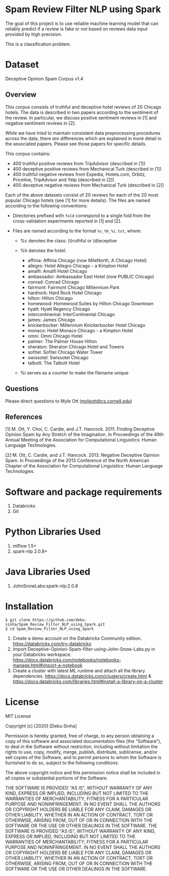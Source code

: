 # Spam Review Filter NLP using Spark
The goal of this project is to use reliable machine learning model that can reliably predict if a review is fake or not based on reviews data input provided by high precision.

This is a classification problem. 

# Dataset
Deceptive Opinion Spam Corpus v1.4

Overview
--------

This corpus consists of truthful and deceptive hotel reviews of 20 Chicago
hotels. The data is described in two papers according to the sentiment of the
review. In particular, we discuss positive sentiment reviews in [1] and negative
sentiment reviews in [2].

While we have tried to maintain consistent data preprocessing procedures across
the data, there *are* differences which are explained in more detail in the
associated papers. Please see those papers for specific details.  

This corpus contains:

* 400 truthful positive reviews from TripAdvisor (described in [1])
* 400 deceptive positive reviews from Mechanical Turk (described in [1])
* 400 truthful negative reviews from Expedia, Hotels.com, Orbitz, Priceline,
  TripAdvisor and Yelp (described in [2])
* 400 deceptive negative reviews from Mechanical Turk (described in [2])

Each of the above datasets consist of 20 reviews for each of the 20 most popular
Chicago hotels (see [1] for more details). The files are named according to the
following conventions:

* Directories prefixed with `fold` correspond to a single fold from the
  cross-validation experiments reported in [1] and [2].		

* Files are named according to the format `%c_%h_%i.txt`, where:

    * %c denotes the class: (t)ruthful or (d)eceptive

    * %h denotes the hotel:

        * affinia: Affinia Chicago (now MileNorth, A Chicago Hotel)
        * allegro: Hotel Allegro Chicago - a Kimpton Hotel
        * amalfi: Amalfi Hotel Chicago
        * ambassador: Ambassador East Hotel (now PUBLIC Chicago)
        * conrad: Conrad Chicago
        * fairmont: Fairmont Chicago Millennium Park
        * hardrock: Hard Rock Hotel Chicago
        * hilton: Hilton Chicago
        * homewood: Homewood Suites by Hilton Chicago Downtown
        * hyatt: Hyatt Regency Chicago
        * intercontinental: InterContinental Chicago
        * james: James Chicago
        * knickerbocker: Millennium Knickerbocker Hotel Chicago
        * monaco: Hotel Monaco Chicago - a Kimpton Hotel
        * omni: Omni Chicago Hotel
        * palmer: The Palmer House Hilton
        * sheraton: Sheraton Chicago Hotel and Towers
        * sofitel: Sofitel Chicago Water Tower
        * swissotel: Swissotel Chicago
        * talbott: The Talbott Hotel

    * %i serves as a counter to make the filename unique

Questions
---------

Please direct questions to Myle Ott (<myleott@cs.cornell.edu>)

References
----------

[1] M. Ott, Y. Choi, C. Cardie, and J.T. Hancock. 2011. Finding Deceptive
Opinion Spam by Any Stretch of the Imagination. In Proceedings of the 49th
Annual Meeting of the Association for Computational Linguistics: Human Language
Technologies.

[2] M. Ott, C. Cardie, and J.T. Hancock. 2013. Negative Deceptive Opinion Spam.
In Proceedings of the 2013 Conference of the North American Chapter of the
Association for Computational Linguistics: Human Language Technologies.

# Software and package requirements
1. Databricks
2. Git

# Python Libraries Used
1. mlflow 1.5+
2. spark-nlp 2.0.8+

# Java Libraries Used
1. JohnSnowLabs:spark-nlp:2.0.8


# Installation
```
$ git clone https://github.com/debu-sinha/Spam_Review_Filter_NLP_using_Spark.git
$ cd Spam_Review_Filter_NLP_using_Spark
```

1. Create a demo account on the Databricks Community edition. https://databricks.com/try-databricks
2. Import  Deceptive-Opinion-Spam-filter-using-John-Snow-Labs.py in your Databricks workspace. https://docs.databricks.com/notebooks/notebooks-manage.html#import-a-notebook
3. Create a cluster with latest ML runtime and attach all the library dependencies. https://docs.databricks.com/clusters/create.html & https://docs.databricks.com/libraries.html#install-a-library-on-a-cluster

# License
MIT License

Copyright (c) [2020] [Debu Sinha]

Permission is hereby granted, free of charge, to any person obtaining a copy
of this software and associated documentation files (the "Software"), to deal
in the Software without restriction, including without limitation the rights
to use, copy, modify, merge, publish, distribute, sublicense, and/or sell
copies of the Software, and to permit persons to whom the Software is
furnished to do so, subject to the following conditions:

The above copyright notice and this permission notice shall be included in all
copies or substantial portions of the Software.

THE SOFTWARE IS PROVIDED "AS IS", WITHOUT WARRANTY OF ANY KIND, EXPRESS OR
IMPLIED, INCLUDING BUT NOT LIMITED TO THE WARRANTIES OF MERCHANTABILITY,
FITNESS FOR A PARTICULAR PURPOSE AND NONINFRINGEMENT. IN NO EVENT SHALL THE
AUTHORS OR COPYRIGHT HOLDERS BE LIABLE FOR ANY CLAIM, DAMAGES OR OTHER
LIABILITY, WHETHER IN AN ACTION OF CONTRACT, TORT OR OTHERWISE, ARISING FROM,
OUT OF OR IN CONNECTION WITH THE SOFTWARE OR THE USE OR OTHER DEALINGS IN THE
SOFTWARE.
THE SOFTWARE IS PROVIDED "AS IS", WITHOUT WARRANTY OF ANY KIND, EXPRESS OR IMPLIED, INCLUDING BUT NOT LIMITED TO THE WARRANTIES OF MERCHANTABILITY, FITNESS FOR A PARTICULAR PURPOSE AND NONINFRINGEMENT. IN NO EVENT SHALL THE AUTHORS OR COPYRIGHT HOLDERS BE LIABLE FOR ANY CLAIM, DAMAGES OR OTHER LIABILITY, WHETHER IN AN ACTION OF CONTRACT, TORT OR OTHERWISE, ARISING FROM, OUT OF OR IN CONNECTION WITH THE SOFTWARE OR THE USE OR OTHER DEALINGS IN THE SOFTWARE.
